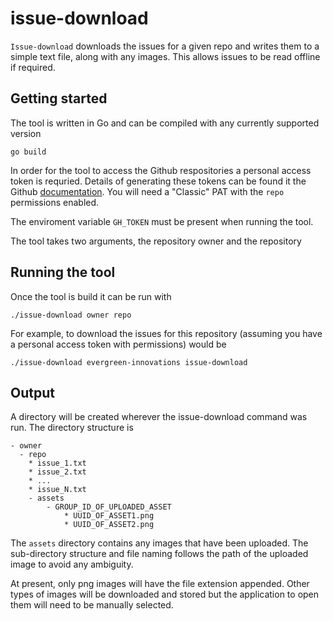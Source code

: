 # issue-download

`Issue-download` downloads the issues for a given repo and writes them to a simple text file, along
with any images. This allows issues to be read offline if required.

## Getting started
The tool is written in Go and can be compiled with any currently supported version


```
go build
```

In order for the tool to access the Github respositories a personal access token is requried. Details
of generating these tokens can be found it the Github [documentation](https://docs.github.com/en/authentication/keeping-your-account-and-data-secure/managing-your-personal-access-tokens). You will need a "Classic" PAT with the `repo` permissions enabled.

The enviroment variable `GH_TOKEN` must be present when running the tool.

The tool takes two arguments, the repository owner and the repository

## Running the tool
Once the tool is build it can be run with

```
./issue-download owner repo
```

For example, to download the issues for this repository (assuming you have a personal access token with permissions) would be

```
./issue-download evergreen-innovations issue-download
```

## Output
A directory will be created wherever the issue-download command was run. The directory structure is

```
- owner
  - repo
    * issue_1.txt
    * issue_2.txt
    * ...
    * issue_N.txt
    - assets
        - GROUP_ID_OF_UPLOADED_ASSET
            * UUID_OF_ASSET1.png
            * UUID_OF_ASSET2.png
```

The `assets` directory contains any images that have been uploaded. The sub-directory structure and file naming follows the path of the uploaded image to avoid any ambiguity.

At present, only png images will have the file extension appended. Other types of images will be downloaded and stored but the application to open them will need to be manually selected.
